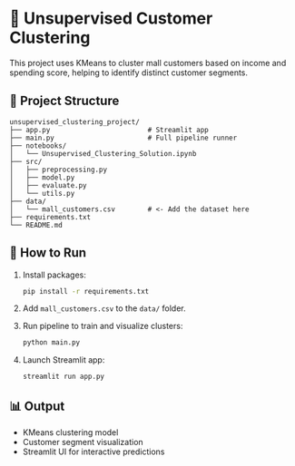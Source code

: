 # 🧠 Unsupervised Customer Clustering

This project uses KMeans to cluster mall customers based on income and spending score, helping to identify distinct customer segments.

## 📁 Project Structure

```
unsupervised_clustering_project/
├── app.py                        # Streamlit app
├── main.py                       # Full pipeline runner
├── notebooks/
│   └── Unsupervised_Clustering_Solution.ipynb
├── src/
│   ├── preprocessing.py
│   ├── model.py
│   ├── evaluate.py
│   └── utils.py
├── data/
│   └── mall_customers.csv        # <- Add the dataset here
├── requirements.txt
└── README.md
```

## 🚀 How to Run

1. Install packages:
   ```bash
   pip install -r requirements.txt
   ```

2. Add `mall_customers.csv` to the `data/` folder.

3. Run pipeline to train and visualize clusters:
   ```bash
   python main.py
   ```

4. Launch Streamlit app:
   ```bash
   streamlit run app.py
   ```

## 📊 Output

- KMeans clustering model
- Customer segment visualization
- Streamlit UI for interactive predictions